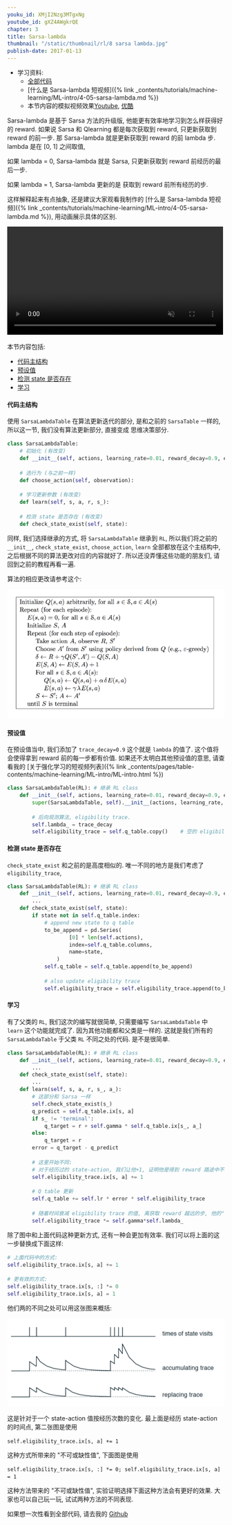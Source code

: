 ```yaml
---
youku_id: XMjI2Nzg3MTgxNg
youtube_id: gXZ4AWgkrQE
chapter: 3
title: Sarsa-lambda
thumbnail: "/static/thumbnail/rl/8 sarsa lambda.jpg"
publish-date: 2017-01-13
---
```


* 学习资料:
  * [全部代码](https://github.com/MorvanZhou/tutorials/tree/master/Reinforcement_learning_TUT/4_Sarsa_lambda_maze)
  * [什么是 Sarsa-lambda 短视频]({% link _contents/tutorials/machine-learning/ML-intro/4-05-sarsa-lambda.md %})
  * 本节内容的模拟视频效果[Youtube](https://www.youtube.com/watch?v=0-odgVLZ5EQ&index=3&list=PLXO45tsB95cLYyEsEylpPvTY-8ErPt2O_), [优酷](http://v.youku.com/v_show/id_XMTg3NTI2NzcyOA==.html)

Sarsa-lambda 是基于 Sarsa 方法的升级版, 他能更有效率地学习到怎么样获得好的 reward.
如果说 Sarsa 和 Qlearning 都是每次获取到 reward, 只更新获取到 reward 的前一步.
那 Sarsa-lambda 就是更新获取到 reward 的前 lambda 步. lambda 是在 [0, 1] 之间取值,

如果 lambda = 0, Sarsa-lambda 就是 Sarsa, 只更新获取到 reward 前经历的最后一步.

如果 lambda = 1, Sarsa-lambda 更新的是 获取到 reward 前所有经历的步.

这样解释起来有点抽象, 还是建议大家观看我制作的 [什么是 Sarsa-lambda 短视频]({% link _contents/tutorials/machine-learning/ML-intro/4-05-sarsa-lambda.md %}), 用动画展示具体的区别.

<video width="500" controls loop autoplay muted>
  <source src="/static/results/rl/maze sarsa_lambda.mp4" type="video/mp4">
  Your browser does not support HTML5 video.
</video>

本节内容包括:

* [代码主结构](#main-structure)
* [预设值](#setting)
* [检测 state 是否存在](#check)
* [学习](#learn)


<h4 class="tut-h4-pad" id="main-structure">代码主结构</h4>

使用 `SarsaLambdaTable` 在算法更新迭代的部分, 是和之前的 `SarsaTable` 一样的, 所以这一节, 我们没有算法更新部分, 直接变成 思维决策部分.

```python
class SarsaLambdaTable:
    # 初始化 (有改变)
    def __init__(self, actions, learning_rate=0.01, reward_decay=0.9, e_greedy=0.9, trace_decay=0.9):

    # 选行为 (与之前一样)
    def choose_action(self, observation):

    # 学习更新参数 (有改变)
    def learn(self, s, a, r, s_):

    # 检测 state 是否存在 (有改变)
    def check_state_exist(self, state):
```

同样, 我们选择继承的方式, 将 `SarsaLambdaTable` 继承到 `RL`,
所以我们将之前的 `__init__`, `check_state_exist`, `choose_action`, `learn` 全部都放在这个主结构中, 之后根据不同的算法更改对应的内容就好了.
所以还没弄懂这些功能的朋友们, 请回到之前的教程再看一遍.

算法的相应更改请参考这个:

<img class="course-image" src="/static/results/rl/3-3-1.png">


<h4 class="tut-h4-pad" id="setting">预设值</h4>

在预设值当中, 我们添加了 `trace_decay=0.9` 这个就是 `lambda` 的值了. 这个值将会使得拿到 reward 前的每一步都有价值.
如果还不太明白其他预设值的意思, 请查看我的 [关于强化学习的短视频列表]({% link _contents/pages/table-contents/machine-learning/ML-intro/ML-intro.html %})

```python
class SarsaLambdaTable(RL): # 继承 RL class
    def __init__(self, actions, learning_rate=0.01, reward_decay=0.9, e_greedy=0.9, trace_decay=0.9):
        super(SarsaLambdaTable, self).__init__(actions, learning_rate, reward_decay, e_greedy)

        # 后向观测算法, eligibility trace.
        self.lambda_ = trace_decay
        self.eligibility_trace = self.q_table.copy()    # 空的 eligibility trace 表
```

<h4 class="tut-h4-pad" id="check">检测 state 是否存在</h4>

`check_state_exist` 和之前的是高度相似的. 唯一不同的地方是我们考虑了 `eligibility_trace`,

```python
class SarsaLambdaTable(RL): # 继承 RL class
    def __init__(self, actions, learning_rate=0.01, reward_decay=0.9, e_greedy=0.9, trace_decay=0.9):
        ...
    def check_state_exist(self, state):
        if state not in self.q_table.index:
            # append new state to q table
            to_be_append = pd.Series(
                    [0] * len(self.actions),
                    index=self.q_table.columns,
                    name=state,
                )
            self.q_table = self.q_table.append(to_be_append)

            # also update eligibility trace
            self.eligibility_trace = self.eligibility_trace.append(to_be_append)
```

<h4 class="tut-h4-pad" id="learn">学习</h4>

有了父类的 `RL`, 我们这次的编写就很简单, 只需要编写 `SarsaLambdaTable` 中 `learn` 这个功能就完成了. 因为其他功能都和父类是一样的.
这就是我们所有的 `SarsaLambdaTable` 于父类 `RL` 不同之处的代码. 是不是很简单.

```python
class SarsaLambdaTable(RL): # 继承 RL class
    def __init__(self, actions, learning_rate=0.01, reward_decay=0.9, e_greedy=0.9, trace_decay=0.9):
        ...
    def check_state_exist(self, state):
        ...
    def learn(self, s, a, r, s_, a_):
        # 这部分和 Sarsa 一样
        self.check_state_exist(s_)
        q_predict = self.q_table.ix[s, a]
        if s_ != 'terminal':
            q_target = r + self.gamma * self.q_table.ix[s_, a_]
        else:
            q_target = r
        error = q_target - q_predict

        # 这里开始不同:
        # 对于经历过的 state-action, 我们让他+1, 证明他是得到 reward 路途中不可或缺的一环
        self.eligibility_trace.ix[s, a] += 1

        # Q table 更新
        self.q_table += self.lr * error * self.eligibility_trace

        # 随着时间衰减 eligibility trace 的值, 离获取 reward 越远的步, 他的"不可或缺性"越小
        self.eligibility_trace *= self.gamma*self.lambda_
```

除了图中和上面代码这种更新方式, 还有一种会更加有效率. 我们可以将上面的这一步替换成下面这样:

```python
# 上面代码中的方式:
self.eligibility_trace.ix[s, a] += 1

# 更有效的方式:
self.eligibility_trace.ix[s, :] *= 0
self.eligibility_trace.ix[s, a] = 1
```

他们两的不同之处可以用这张图来概括:

<img class="course-image" src="/static/results/rl/3-3-2.png">

这是针对于一个 state-action 值按经历次数的变化.
最上面是经历 state-action 的时间点, 第二张图是使用

`self.eligibility_trace.ix[s, a] += 1`

这种方式所带来的 "不可或缺性值", 下面图是使用

`self.eligibility_trace.ix[s, :] *= 0; self.eligibility_trace.ix[s, a] = 1`

这种方法带来的 "不可或缺性值",
实验证明选择下面这种方法会有更好的效果. 大家也可以自己玩一玩, 试试两种方法的不同表现.


如果想一次性看到全部代码, 请去我的 [Github](https://github.com/MorvanZhou/tutorials/tree/master/Reinforcement_learning_TUT/4_Sarsa_lambda_maze)


